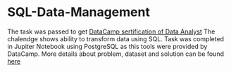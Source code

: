 # SQL-Data-Management

The task was passed to get [DataCamp sertification of Data Analyst](https://app.datacamp.com/certification/data-analyst)
The chalendge shows ability to transform data using SQL. 
Task was completed in Jupiter Notebook using PostgreSQL as this tools were provided by DataCamp.
More details about problem, dataset and solution can be found [here](https://github.com/Moon-mag1c/SQL-Data-Management/blob/main/notebook.ipynb)
